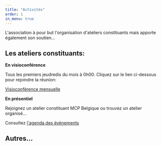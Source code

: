 ```yaml
---
title: "Activités"
order: 1
in_menu: true
---
```

L'association à pour but l'organisation d'ateliers constituants mais apporte également son soutien...

## Les ateliers constituants:

**En visioconférence**

Tous les premiers jeudredis du mois à 0h00.
Cliquez sur le lien ci-dessous pour rejoindre la réunion:

[Visioconférence mensuelle](https://call.element.io/room/#/mcp-belgique-test?password=MGEJUce8TQJuAn9gNMk3RA&roomId=%21oSebtvTNPgDsYnayuE%3Acall.ems.host)

**En présentiel**

Rejoignez un atelier constituant MCP Belgique ou trouvez un atelier organisé...

Consultez [l'agenda des évènements](https://agenda.collectifs.net/@tacticasbl/events)

## Autres... 
